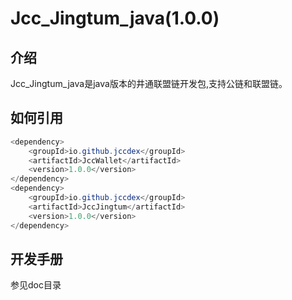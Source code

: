 # Jcc_Jingtum_java(1.0.0)
## 介绍
Jcc_Jingtum_java是java版本的井通联盟链开发包,支持公链和联盟链。
## 如何引用
````java
<dependency>
    <groupId>io.github.jccdex</groupId>
    <artifactId>JccWallet</artifactId>
    <version>1.0.0</version>
</dependency>
<dependency>
    <groupId>io.github.jccdex</groupId>
    <artifactId>JccJingtum</artifactId>
    <version>1.0.0</version>
</dependency>
````
## 开发手册
参见doc目录
